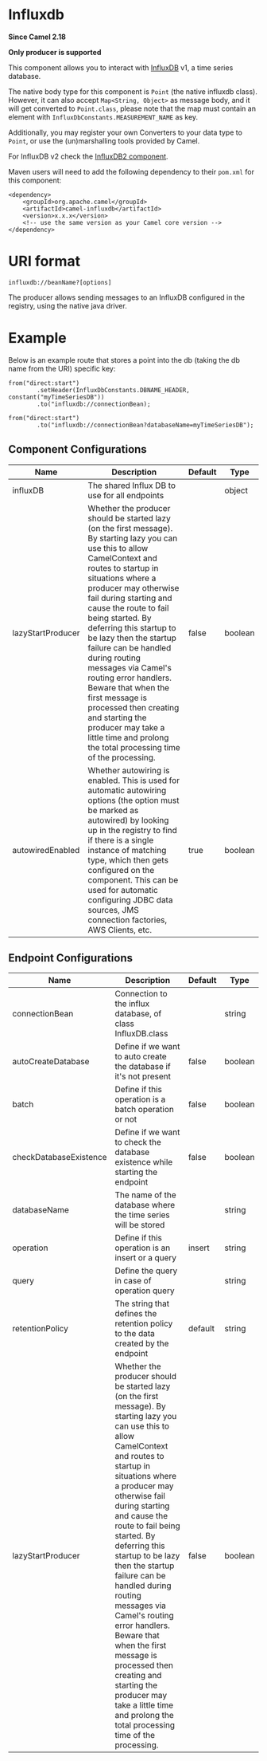 # Influxdb

**Since Camel 2.18**

**Only producer is supported**

This component allows you to interact with
[InfluxDB](https://influxdata.com/time-series-platform/influxdb/) v1, a
time series database.

The native body type for this component is `Point` (the native influxdb
class). However, it can also accept `Map<String, Object>` as message
body, and it will get converted to `Point.class`, please note that the
map must contain an element with `InfluxDbConstants.MEASUREMENT_NAME` as
key.

Additionally, you may register your own Converters to your data type to
`Point`, or use the (un)marshalling tools provided by Camel.

For InfluxDB v2 check the [InfluxDB2
component](#influxdb2-component.adoc).

Maven users will need to add the following dependency to their `pom.xml`
for this component:

    <dependency>
        <groupId>org.apache.camel</groupId>
        <artifactId>camel-influxdb</artifactId>
        <version>x.x.x</version>
        <!-- use the same version as your Camel core version -->
    </dependency>

# URI format

    influxdb://beanName?[options]

The producer allows sending messages to an InfluxDB configured in the
registry, using the native java driver.

# Example

Below is an example route that stores a point into the db (taking the db
name from the URI) specific key:

    from("direct:start")
            .setHeader(InfluxDbConstants.DBNAME_HEADER, constant("myTimeSeriesDB"))
            .to("influxdb://connectionBean);
    
    from("direct:start")
            .to("influxdb://connectionBean?databaseName=myTimeSeriesDB");

## Component Configurations

  
|Name|Description|Default|Type|
|---|---|---|---|
|influxDB|The shared Influx DB to use for all endpoints||object|
|lazyStartProducer|Whether the producer should be started lazy (on the first message). By starting lazy you can use this to allow CamelContext and routes to startup in situations where a producer may otherwise fail during starting and cause the route to fail being started. By deferring this startup to be lazy then the startup failure can be handled during routing messages via Camel's routing error handlers. Beware that when the first message is processed then creating and starting the producer may take a little time and prolong the total processing time of the processing.|false|boolean|
|autowiredEnabled|Whether autowiring is enabled. This is used for automatic autowiring options (the option must be marked as autowired) by looking up in the registry to find if there is a single instance of matching type, which then gets configured on the component. This can be used for automatic configuring JDBC data sources, JMS connection factories, AWS Clients, etc.|true|boolean|

## Endpoint Configurations

  
|Name|Description|Default|Type|
|---|---|---|---|
|connectionBean|Connection to the influx database, of class InfluxDB.class||string|
|autoCreateDatabase|Define if we want to auto create the database if it's not present|false|boolean|
|batch|Define if this operation is a batch operation or not|false|boolean|
|checkDatabaseExistence|Define if we want to check the database existence while starting the endpoint|false|boolean|
|databaseName|The name of the database where the time series will be stored||string|
|operation|Define if this operation is an insert or a query|insert|string|
|query|Define the query in case of operation query||string|
|retentionPolicy|The string that defines the retention policy to the data created by the endpoint|default|string|
|lazyStartProducer|Whether the producer should be started lazy (on the first message). By starting lazy you can use this to allow CamelContext and routes to startup in situations where a producer may otherwise fail during starting and cause the route to fail being started. By deferring this startup to be lazy then the startup failure can be handled during routing messages via Camel's routing error handlers. Beware that when the first message is processed then creating and starting the producer may take a little time and prolong the total processing time of the processing.|false|boolean|
